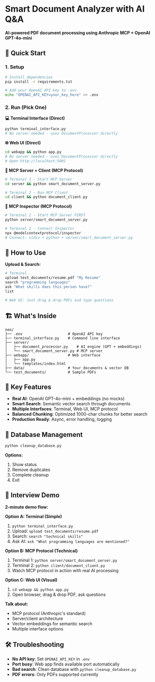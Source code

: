 # Smart Document Analyzer with AI Q&A

**AI-powered PDF document processing using Anthropic MCP + OpenAI GPT-4o-mini**

## 🚀 Quick Start

### 1. Setup
```bash
# Install dependencies
pip install -r requirements.txt

# Add your OpenAI API key to .env
echo "OPENAI_API_KEY=your_key_here" >> .env
```

### 2. Run (Pick One)

**💻 Terminal Interface (Direct)**
```bash
python terminal_interface.py
# No server needed - uses DocumentProcessor directly
```

**🌐 Web UI (Direct)**
```bash
cd webapp && python app.py
# No server needed - uses DocumentProcessor directly
# Open http://localhost:5001
```

**🔧 MCP Server + Client (MCP Protocol)**
```bash
# Terminal 1 - Start MCP Server
cd server && python smart_document_server.py

# Terminal 2 - Run MCP Client  
cd client && python document_client.py
```

**🔧 MCP Inspector (MCP Protocol)**
```bash
# Terminal 1 - Start MCP Server FIRST
python server/smart_document_server.py

# Terminal 2 - Connect Inspector
npx @modelcontextprotocol/inspector
# Connect: stdio + python + server/smart_document_server.py
```

## 📝 How to Use

**Upload & Search:**
```bash
# Terminal
upload test_documents/resume.pdf "My Resume"
search "programming languages"
ask "What skills does this person have?"
list

# Web UI: Just drag & drop PDFs and type questions
```

## 🏗️ What's Inside

```
neo/
├── .env                     # OpenAI API key
├── terminal_interface.py    # Command line interface  
├── server/
│   ├── document_processor.py    # AI engine (GPT + embeddings)
│   └── smart_document_server.py # MCP server
├── webapp/                  # Web interface
│   ├── app.py              
│   └── templates/index.html
├── data/                    # Your documents & vector DB
└── test_documents/          # Sample PDFs
```

## 🎯 Key Features

- **Real AI**: OpenAI GPT-4o-mini + embeddings (no mocks)
- **Smart Search**: Semantic vector search through documents
- **Multiple Interfaces**: Terminal, Web UI, MCP protocol
- **Balanced Chunking**: Optimized 1000-char chunks for better search
- **Production Ready**: Async, error handling, logging

## 🧹 Database Management

```bash
python cleanup_database.py
```

**Options:**
1. Show status
2. Remove duplicates  
3. Complete cleanup
4. Exit

## 🎤 Interview Demo

**2-minute demo flow:**

**Option A: Terminal (Simple)**
1. `python terminal_interface.py`
2. Upload: `upload test_documents/resume.pdf`
3. Search: `search "technical skills"`
4. Ask AI: `ask "What programming languages are mentioned?"`

**Option B: MCP Protocol (Technical)**
1. Terminal 1: `python server/smart_document_server.py`
2. Terminal 2: `python client/document_client.py`
3. Watch MCP protocol in action with real AI processing

**Option C: Web UI (Visual)**
1. `cd webapp && python app.py`
2. Open browser, drag & drop PDF, ask questions

**Talk about:**
- MCP protocol (Anthropic's standard)
- Server/client architecture
- Vector embeddings for semantic search
- Multiple interface options

## 🛠️ Troubleshooting

- **No API key**: Set `OPENAI_API_KEY` in `.env`
- **Port busy**: Web app finds available port automatically
- **Bad search**: Clean database with `python cleanup_database.py`
- **PDF errors**: Only PDFs supported currently
